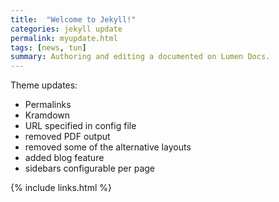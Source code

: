 ```yaml
---
title:  "Welcome to Jekyll!"
categories: jekyll update
permalink: myupdate.html
tags: [news, tun]
summary: Authoring and editing a documented on Lumen Docs.
---
```



Theme updates:

- Permalinks
- Kramdown
- URL specified in config file
- removed PDF output
- removed some of the alternative layouts
- added blog feature
- sidebars configurable per page

{% include links.html %}
